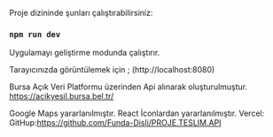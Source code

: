 Proje dizininde şunları çalıştırabilirsiniz:
### `npm run dev`
Uygulamayı geliştirme modunda çalıştırır.

Tarayıcınızda görüntülemek için ;
(http://localhost:8080) 

Bursa Açık Veri Platformu üzerinden Api alınarak oluşturulmuştur.
https://acikyesil.bursa.bel.tr/

Google Maps yararlanılmıştır.
React İconlardan yararlanılmıştır.
Vercel:
GitHup:https://github.com/Funda-Disli/PROJE.TESLIM.API
